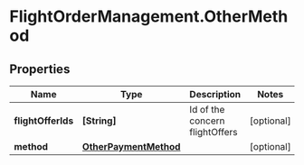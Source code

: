# FlightOrderManagement.OtherMethod

## Properties

Name | Type | Description | Notes
------------ | ------------- | ------------- | -------------
**flightOfferIds** | **[String]** | Id of the concern flightOffers | [optional] 
**method** | [**OtherPaymentMethod**](OtherPaymentMethod.md) |  | [optional] 


